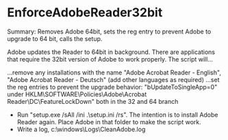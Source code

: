# EnforceAdobeReader32bit
Summary: Removes Adobe 64bit, sets the reg entry to prevent Adobe to upgrade to 64 bit, calls the setup.

Adobe updates the Reader to 64bit in background. There are applications that require the 32bit version of Adobe to work properly. The script will... 

...remove any installations with the name "Adobe Acrobat Reader - English", "Adobe Acrobat Reader - Deutsch" (add other languages as required)
...set the reg entries to prevent the upgrade behavior:  "bUpdateToSingleApp=0" under HKLM\SOFTWARE\Policies\Adobe\Acrobat Reader\DC\FeatureLockDown" both in the 32 and 64 branch 
-	Run "setup.exe /sAll /ini .\setup.ini /rs". The intention is to install Adobe Reader again. Place Adobe in that folder to make the script work.
-	Write a log, c:\windows\Logs\CleanAdobe.log


